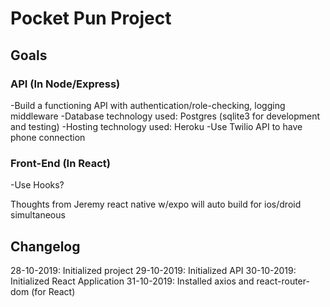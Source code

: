# Pocket Pun Project

## Goals

### API (In Node/Express)
-Build a functioning API with authentication/role-checking, logging middleware
-Database technology used: Postgres (sqlite3 for development and testing)
-Hosting technology used: Heroku
-Use Twilio API to have phone connection

### Front-End (In React)
-Use Hooks?

Thoughts from Jeremy
react native w/expo will auto build for ios/droid simultaneous

## Changelog

28-10-2019: Initialized project
29-10-2019: Initialized API
30-10-2019: Initialized React Application
31-10-2019: Installed axios and react-router-dom (for React)